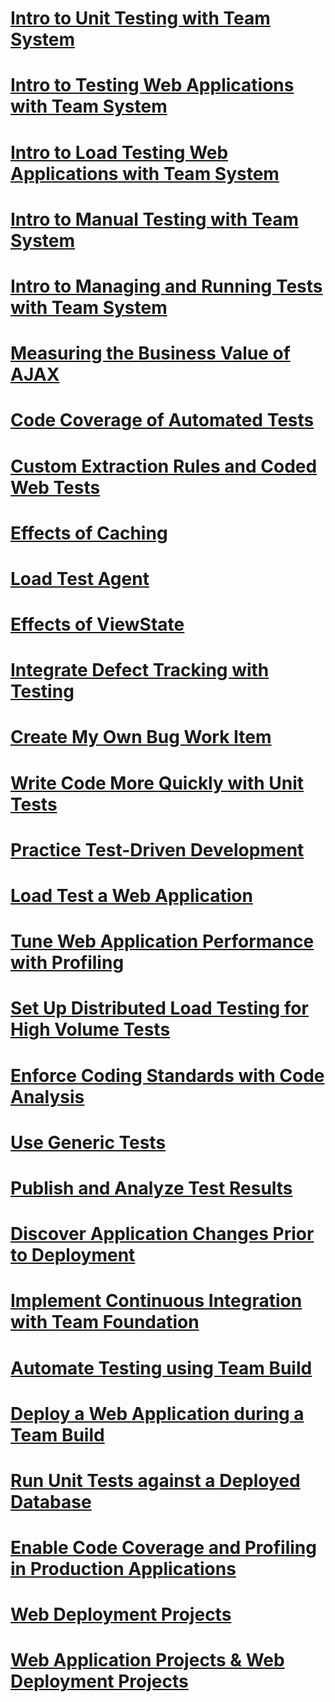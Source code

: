 # [Intro to Unit Testing with Team System](introduction-to-unit-testing-with-team-system.md)
# [Intro to Testing Web Applications with Team System](introduction-to-testing-web-applications-with-team-system.md)
# [Intro to Load Testing Web Applications with Team System](introduction-to-load-testing-web-applications-with-team-system.md)
# [Intro to Manual Testing with Team System](introduction-to-manual-testing-with-team-system.md)
# [Intro to Managing and Running Tests with Team System](introduction-to-managing-and-running-tests-with-team-system.md)
# [Measuring the Business Value of AJAX](measuring-the-business-value-of-ajax.md)
# [Code Coverage of Automated Tests](code-coverage-of-automated-tests.md)
# [Custom Extraction Rules and Coded Web Tests](custom-extraction-rules-and-coded-web-tests.md)
# [Effects of Caching](the-effects-of-caching.md)
# [Load Test Agent](using-the-load-test-agent.md)
# [Effects of ViewState](the-effects-of-viewstate.md)
# [Integrate Defect Tracking with Testing](how-do-i-integrate-defect-tracking-with-testing.md)
# [Create My Own Bug Work Item](how-do-i-create-my-own-bug-work-item.md)
# [Write Code More Quickly with Unit Tests](how-do-i-write-code-more-quickly-with-unit-tests.md)
# [Practice Test-Driven Development](how-do-i-practice-test-driven-development.md)
# [Load Test a Web Application](how-do-i-load-test-a-web-application.md)
# [Tune Web Application Performance with Profiling](how-do-i-tune-web-application-performance-with-profiling.md)
# [Set Up Distributed Load Testing for High Volume Tests](how-do-i-set-up-distributed-load-testing-for-high-volume-tests.md)
# [Enforce Coding Standards with Code Analysis](how-do-i-enforce-coding-standards-with-code-analysis.md)
# [Use Generic Tests](how-do-i-use-generic-tests.md)
# [Publish and Analyze Test Results](how-do-i-publish-and-analyze-test-results.md)
# [Discover Application Changes Prior to Deployment](how-do-i-discover-application-changes-prior-to-deployment.md)
# [Implement Continuous Integration with Team Foundation](how-do-i-implement-continuous-integration-with-team-foundation.md)
# [Automate Testing using Team Build](how-do-i-automate-testing-using-team-build.md)
# [Deploy a Web Application during a Team Build](how-do-i-deploy-a-web-application-during-a-team-build.md)
# [Run Unit Tests against a Deployed Database](how-do-i-run-unit-tests-against-a-deployed-database.md)
# [Enable Code Coverage and Profiling in Production Applications](how-do-i-enable-code-coverage-and-profiling-in-production-applications.md)
# [Web Deployment Projects](web-deployment-projects.md)
# [Web Application Projects & Web Deployment Projects](web-application-projects-web-deployment-projects.md)
